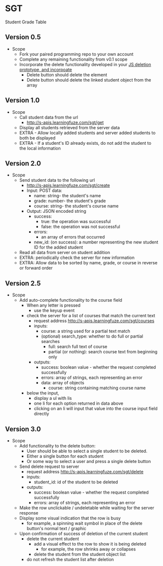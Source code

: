 # SGT
Student Grade Table



## Version 0.5
- Scope
  - Fork your paired programming repo to your own account
  - Complete any remaining functionality from v0.1 scope
  - Incorporate the delete functionality developed in your <a href='https://github.com/Learning-Fuze/prototypes/tree/master/js-deletion' target='_blank'>JS deletion prototype, and incorpoate</a>
    - Delete button should delete the element
    - Delete button should delete the linked student object from the array

## Version 1.0
- Scope
  - Call student data from the url 
    - http://s-apis.learningfuze.com/sgt/get
  - Display all students retrieved from the server data
  - EXTRA - Allow locally added students and server added students to both be displayed
  - EXTRA - If a student's ID already exists, do not add the student to the local information

## Version 2.0
- Scope
  - Send student data to the following url
    - http://s-apis.learningfuze.com/sgt/create
    - Input: POST data:
      - name: string- the student's name
      - grade: number- the student's grade
      - course: string- the student's course name
    - Output: JSON encoded string
      - success:
        - true: the operation was successful
        - false: the operation was not successful
      - errors:
        - an array of errors that occurred
      - new_id: (on success): a number representing the new student ID for the added student
  - Read all data from server on student addition
  - EXTRA: periodically check the server for new information
  - EXTRA: Allow data to be sorted by name, grade, or course in reverse or forward order

## Version 2.5
- Scope
  - Add auto-complete functionality to the course field
    - When any letter is pressed
      - use the keyup event
    - check the server for a list of courses that match the current text
      - request address http://s-apis.learningfuze.com/sgt/courses
      - inputs:
        - course: a string used for a partial text match
        - (optional) search_type: whether to do full or partial searches
          - full: search full text of course
          - partial (or nothing): search course text from beginning only
      - outputs:
        - success: boolean value - whether the request completed successfully
        - errors: array of strings, each representing an error
        - data: array of objects
          - course: string containing matching course name
    - below the input, 
      - display a ul with lis 
      - one li for each option returned in data above
      - clicking on an li will input that value into the course input field directly

## Version 3.0
- Scope
  - Add functionality to the delete button:
    - User should be able to select a single student to be deleted.
    - Either a single button for each student
    - Or some way to select a user and press a single delete button
  - Send delete request to server 
    - request address http://s-apis.learningfuze.com/sgt/delete
    - inputs:
      - student_id: id of the student to be deleted
    - outputs:
      - success: boolean value - whether the request completed successfully
      - errors: array of strings, each representing an error
  - Make the row unclickable / undeletable while waiting for the server response
  - Display some visual indication that the row is busy
    - for example, a spinning wait symbol in place of the delete button's normal text / graphic 
  - Upon confirmation of success of deletion of the current student
    - delete the current student
      - add a visual effect to the row to show it is being deleted
         - for example, the row shrinks away or collapses
      - delete the student from the student object list
    - do not refresh the student list after deletion
     

